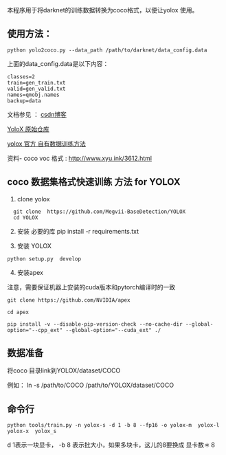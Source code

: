 本程序用于将darknet的训练数据转换为coco格式，以便让yolox 使用。


## 使用方法：
```
python yolo2coco.py --data_path /path/to/darknet/data_config.data 
```

上面的data_config.data是以下内容：

```
classes=2
train=gen_train.txt
valid=gen_valid.txt
names=qmobj.names
backup=data

```

文档参见 ： [csdn博客](https://blog.csdn.net/znsoft/article/details/119059967)

[YoloX 原始仓库](https://github.com/Megvii-BaseDetection/YOLOX)

[yolox 官方 自有数据训练方法](https://github.com/Megvii-BaseDetection/YOLOX/blob/main/docs/train_custom_data.md)





资料-  coco voc 格式 : http://www.xyu.ink/3612.html

## coco 数据集格式快速训练 方法 for YOLOX

1. clone yolox
```
  git clone  https://github.com/Megvii-BaseDetection/YOLOX
  cd YOLOX
 ``` 
2. 安装 必要的库 
  pip install -r requirements.txt
  
3. 安装  YOLOX
```
python setup.py  develop
```
  
4. 安装apex

注意，需要保证机器上安装的cuda版本和pytorch编译时的一致
```
git clone https://github.com/NVIDIA/apex

cd apex

pip install -v --disable-pip-version-check --no-cache-dir --global-option="--cpp_ext" --global-option="--cuda_ext" ./
```

## 数据准备

将coco 目录link到YOLOX/dataset/COCO 

例如：  ln -s /path/to/COCO  /path/to/YOLOX/dataset/COCO
## 命令行

```
python tools/train.py -n yolox-s -d 1 -b 8 --fp16 -o yolox-m  yolox-l yolox-x  yolox_s
```
d 1表示一块显卡， -b 8 表示批大小，如果多块卡，这儿的8要换成  显卡数＊８
